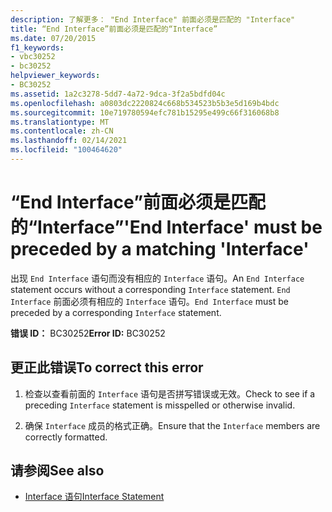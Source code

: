 ```yaml
---
description: 了解更多： "End Interface" 前面必须是匹配的 "Interface"
title: “End Interface”前面必须是匹配的“Interface”
ms.date: 07/20/2015
f1_keywords:
- vbc30252
- bc30252
helpviewer_keywords:
- BC30252
ms.assetid: 1a2c3278-5dd7-4a72-9dca-3f2a5bdfd04c
ms.openlocfilehash: a0803dc2220824c668b534523b5b3e5d169b4bdc
ms.sourcegitcommit: 10e719780594efc781b15295e499c66f316068b8
ms.translationtype: MT
ms.contentlocale: zh-CN
ms.lasthandoff: 02/14/2021
ms.locfileid: "100464620"
---
```

# <a name="end-interface-must-be-preceded-by-a-matching-interface"></a><span data-ttu-id="17111-103">“End Interface”前面必须是匹配的“Interface”</span><span class="sxs-lookup"><span data-stu-id="17111-103">'End Interface' must be preceded by a matching 'Interface'</span></span>

<span data-ttu-id="17111-104">出现 `End Interface` 语句而没有相应的 `Interface` 语句。</span><span class="sxs-lookup"><span data-stu-id="17111-104">An `End Interface` statement occurs without a corresponding `Interface` statement.</span></span> <span data-ttu-id="17111-105">`End Interface` 前面必须有相应的 `Interface` 语句。</span><span class="sxs-lookup"><span data-stu-id="17111-105">`End Interface` must be preceded by a corresponding `Interface` statement.</span></span>  
  
 <span data-ttu-id="17111-106">**错误 ID：** BC30252</span><span class="sxs-lookup"><span data-stu-id="17111-106">**Error ID:** BC30252</span></span>  
  
## <a name="to-correct-this-error"></a><span data-ttu-id="17111-107">更正此错误</span><span class="sxs-lookup"><span data-stu-id="17111-107">To correct this error</span></span>  
  
1. <span data-ttu-id="17111-108">检查以查看前面的 `Interface` 语句是否拼写错误或无效。</span><span class="sxs-lookup"><span data-stu-id="17111-108">Check to see if a preceding `Interface` statement is misspelled or otherwise invalid.</span></span>  
  
2. <span data-ttu-id="17111-109">确保 `Interface` 成员的格式正确。</span><span class="sxs-lookup"><span data-stu-id="17111-109">Ensure that the `Interface` members are correctly formatted.</span></span>  
  
## <a name="see-also"></a><span data-ttu-id="17111-110">请参阅</span><span class="sxs-lookup"><span data-stu-id="17111-110">See also</span></span>

- [<span data-ttu-id="17111-111">Interface 语句</span><span class="sxs-lookup"><span data-stu-id="17111-111">Interface Statement</span></span>](../language-reference/statements/interface-statement.md)
